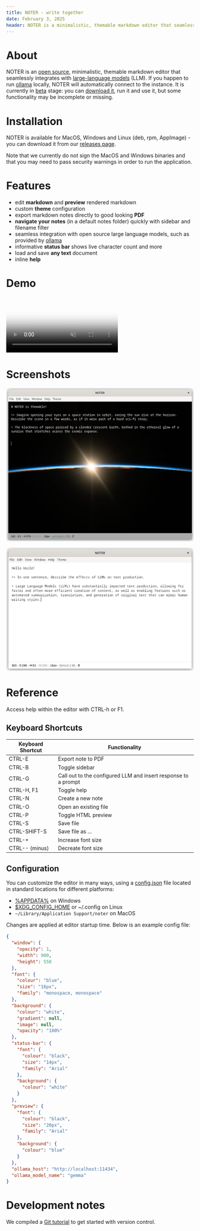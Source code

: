 ```yaml
---
title: NOTER - write together
date: February 3, 2025
header: NOTER is a minimalistic, themable markdown editor that seamlessly integrates with large-language models, while respecting your privacy.
---
```


# About

NOTER is an [open source](https://github.com/supernoter/noter), minimalistic,
themable markdown editor that seamlessly integrates with [large-language models](https://en.wikipedia.org/wiki/Large_language_model) (LLM).
If you happen to run [ollama](https://ollama.com/) locally, NOTER will
automatically connect to the instance. It is currently in
[beta](https://en.wikipedia.org/wiki/Software_release_life_cycle#Beta) stage:
you can [download it](https://github.com/supernoter/noter/releases/latest), run it and use it, but some functionality may be
incomplete or missing.

# Installation

NOTER is available for MacOS, Windows and Linux (deb, rpm, AppImage) - you can
download it from our [releases
page](https://github.com/supernoter/noter/releases/latest).

Note that we currently do not sign the MacOS and Windows binaries and that you
may need to pass security warnings in order to run the application.

# Features

* edit **markdown** and **preview** rendered markdown
* custom **theme** configuration
* export markdown notes directly to good looking **PDF**
* **navigate your notes** (in a default notes folder) quickly with sidebar and filename filter
* seamless integration with open source large language models, such as provided by [ollama](https://ollama.com)
* informative **status bar** shows live character count and more
* load and save **any text** document
* inline **help**

# Demo

<div class="video-container">
  <video loop muted autoplay playsinline preload="auto" poster="/static/intro-fast.jpg" id="intro">
    <source src="/static/intro-fast.webm" type="video/webm" />
    <source src="/static/intro-fast.mp4" type="video/mp4" />
    <source src="/static/intro-fast.ogg" type="video/ogg" />
  </video>
</div>

# Screenshots

![](static/screenshot-2025-03-03-024643-theme-iss.png)

![](static/screenshot-2025-03-03-010337-noter-statusbar.png)

# Reference

Access help within the editor with CTRL-h or F1.

## Keyboard Shortcuts

| Keyboard Shortcut | Functionality                                                   |
|-------------------|-----------------------------------------------------------------|
| CTRL-E            | Export note to PDF                                              |
| CTRL-B            | Toggle sidebar                                                  |
| CTRL-G            | Call out to the configured LLM and insert response to a prompt  |
| CTRL-H, F1        | Toggle help                                                     |
| CTRL-N            | Create a new note                                               |
| CTRL-O            | Open an existing file                                           |
| CTRL-P            | Toggle HTML preview                                             |
| CTRL-S            | Save file                                                       |
| CTRL-SHIFT-S      | Save file as ...                                                |
| CTRL-+            | Increase font size                                              |
| CTRL-- (minus)    | Decreate font size                                              |

## Configuration

You can customize the editor in many ways, using a
[config.json](https://supernoter.xyz/config.json) file located in standard
locations for different platforms:

* [%APPDATA%](https://superuser.com/questions/632891/what-is-appdata) on Windows
* [$XDG_CONFIG_HOME](https://wiki.archlinux.org/title/XDG_Base_Directory) or ~/.config on Linux
* `~/Library/Application Support/noter` on MacOS

Changes are applied at editor startup time. Below is an example config file:

```json
{
  "window": {
    "opacity": 1,
    "width": 900,
    "height": 550
  },
  "font": {
    "colour": "blue",
    "size": "16px",
    "family": "monospace, monospace"
  },
  "background": {
    "colour": "white",
    "gradient": null,
    "image": null,
    "opacity": "100%"
  },
  "status-bar": {
    "font": {
      "colour": "black",
      "size": "14px",
      "family": "Arial"
    },
    "background": {
      "colour": "white"
    }
  },
  "preview": {
    "font": {
      "colour": "black",
      "size": "20px",
      "family": "Arial"
    },
    "background": {
      "colour": "blue"
    }
  },
  "ollama_host": "http://localhost:11434",
  "ollama_model_name": "gemma"
}
```

# Development notes

We compiled a [Git tutorial](git-tutorial.html) to get started with version control.
